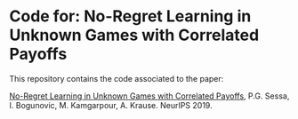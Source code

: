 # Code for: No-Regret Learning in Unknown Games with Correlated Payoffs
This repository contains the code associated to the paper:

[No-Regret Learning in Unknown Games with Correlated Payoffs](https://arxiv.org/abs/1909.08540), P.G. Sessa, I. Bogunovic, M. Kamgarpour, A. Krause. NeurIPS 2019.
